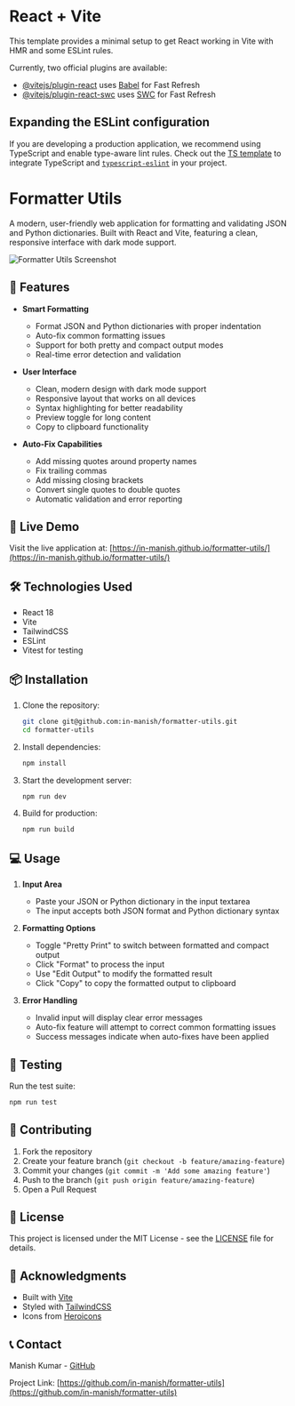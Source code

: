 # React + Vite

This template provides a minimal setup to get React working in Vite with HMR and some ESLint rules.

Currently, two official plugins are available:

- [@vitejs/plugin-react](https://github.com/vitejs/vite-plugin-react/blob/main/packages/plugin-react/README.md) uses [Babel](https://babeljs.io/) for Fast Refresh
- [@vitejs/plugin-react-swc](https://github.com/vitejs/vite-plugin-react-swc) uses [SWC](https://swc.rs/) for Fast Refresh

## Expanding the ESLint configuration

If you are developing a production application, we recommend using TypeScript and enable type-aware lint rules. Check out the [TS template](https://github.com/vitejs/vite/tree/main/packages/create-vite/template-react-ts) to integrate TypeScript and [`typescript-eslint`](https://typescript-eslint.io) in your project.

# Formatter Utils

A modern, user-friendly web application for formatting and validating JSON and Python dictionaries. Built with React and Vite, featuring a clean, responsive interface with dark mode support.

![Formatter Utils Screenshot](public/screenshot.png)

## 🌟 Features

- **Smart Formatting**
  - Format JSON and Python dictionaries with proper indentation
  - Auto-fix common formatting issues
  - Support for both pretty and compact output modes
  - Real-time error detection and validation

- **User Interface**
  - Clean, modern design with dark mode support
  - Responsive layout that works on all devices
  - Syntax highlighting for better readability
  - Preview toggle for long content
  - Copy to clipboard functionality

- **Auto-Fix Capabilities**
  - Add missing quotes around property names
  - Fix trailing commas
  - Add missing closing brackets
  - Convert single quotes to double quotes
  - Automatic validation and error reporting

## 🚀 Live Demo

Visit the live application at: [https://in-manish.github.io/formatter-utils/](https://in-manish.github.io/formatter-utils/)

## 🛠️ Technologies Used

- React 18
- Vite
- TailwindCSS
- ESLint
- Vitest for testing

## 📦 Installation

1. Clone the repository:
   ```bash
   git clone git@github.com:in-manish/formatter-utils.git
   cd formatter-utils
   ```

2. Install dependencies:
   ```bash
   npm install
   ```

3. Start the development server:
   ```bash
   npm run dev
   ```

4. Build for production:
   ```bash
   npm run build
   ```

## 💻 Usage

1. **Input Area**
   - Paste your JSON or Python dictionary in the input textarea
   - The input accepts both JSON format and Python dictionary syntax

2. **Formatting Options**
   - Toggle "Pretty Print" to switch between formatted and compact output
   - Click "Format" to process the input
   - Use "Edit Output" to modify the formatted result
   - Click "Copy" to copy the formatted output to clipboard

3. **Error Handling**
   - Invalid input will display clear error messages
   - Auto-fix feature will attempt to correct common formatting issues
   - Success messages indicate when auto-fixes have been applied

## 🧪 Testing

Run the test suite:
```bash
npm run test
```

## 🤝 Contributing

1. Fork the repository
2. Create your feature branch (`git checkout -b feature/amazing-feature`)
3. Commit your changes (`git commit -m 'Add some amazing feature'`)
4. Push to the branch (`git push origin feature/amazing-feature`)
5. Open a Pull Request

## 📝 License

This project is licensed under the MIT License - see the [LICENSE](LICENSE) file for details.

## 🙏 Acknowledgments

- Built with [Vite](https://vitejs.dev/)
- Styled with [TailwindCSS](https://tailwindcss.com/)
- Icons from [Heroicons](https://heroicons.com/)

## 📞 Contact

Manish Kumar - [GitHub](https://github.com/in-manish)

Project Link: [https://github.com/in-manish/formatter-utils](https://github.com/in-manish/formatter-utils)
